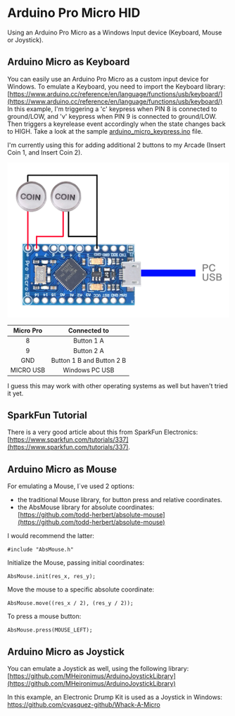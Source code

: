 # Arduino Pro Micro HID
Using an Arduino Pro Micro as a Windows Input device (Keyboard, Mouse or Joystick).

## Arduino Micro as Keyboard
You can easily use an Arduino Pro Micro as a custom input device for Windows.
To emulate a Keyboard, you need to import the Keyboard library: [https://www.arduino.cc/reference/en/language/functions/usb/keyboard/](https://www.arduino.cc/reference/en/language/functions/usb/keyboard/)
In this example, I'm triggering a 'c' keypress when PIN 8 is connected to ground/LOW, and 'v' keypress when PIN 9 is connected to ground/LOW.
Then triggers a keyrelease event accordingly when the state changes back to HIGH. 
Take a look at the sample [arduino_micro_keypress.ino](https://github.com/cvasquez-github/ArduinoProMicroHID/blob/main/arduino_micro_keypress.ino) file.

I'm currently using this for adding additional 2 buttons to my Arcade (Insert Coin 1, and Insert Coin 2).

![alt text](https://raw.githubusercontent.com/cvasquez-github/ArduinoProMicroHID/main/pro-micro-coin-diagram.png)

| Micro Pro       | Connected to              |
| :-------------: | :-------------:           |
| 8               | Button 1 A                |
| 9               | Button 2 A                |
| GND             | Button 1 B and Button 2 B |
| MICRO USB       | Windows PC USB            |

I guess this may work with other operating systems as well but haven't tried it yet.

## SparkFun Tutorial
There is a very good article about this from SparkFun Electronics: [https://www.sparkfun.com/tutorials/337](https://www.sparkfun.com/tutorials/337).

## Arduino Micro as Mouse
For emulating a Mouse, I´ve used 2 options:
- the traditional Mouse library, for button press and relative coordinates.
- the AbsMouse library for absolute coordinates: [https://github.com/todd-herbert/absolute-mouse](https://github.com/todd-herbert/absolute-mouse)

I would recommend the latter:
```
#include "AbsMouse.h"
```

Initialize the Mouse, passing initial coordinates:
```
AbsMouse.init(res_x, res_y); 
```

Move the mouse to a specific absolute coordinate:
```
AbsMouse.move((res_x / 2), (res_y / 2)); 
```

To press a mouse button:
```
AbsMouse.press(MOUSE_LEFT);
```

## Arduino Micro as Joystick
You can emulate a Joystick as well, using the following library:
[https://github.com/MHeironimus/ArduinoJoystickLibrary](https://github.com/MHeironimus/ArduinoJoystickLibrary)

In this example, an Electronic Drump Kit is used as a Joystick in Windows: https://github.com/cvasquez-github/Whack-A-Micro
